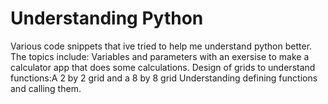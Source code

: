 # Understanding Python
Various code snippets that ive tried to help me understand python better.
The topics include:
Variables and parameters with an exersise to make a calculator app that does some calculations.
Design of grids to understand functions:A 2 by 2 grid and a 8 by 8 grid
Understanding defining functions and calling them.


